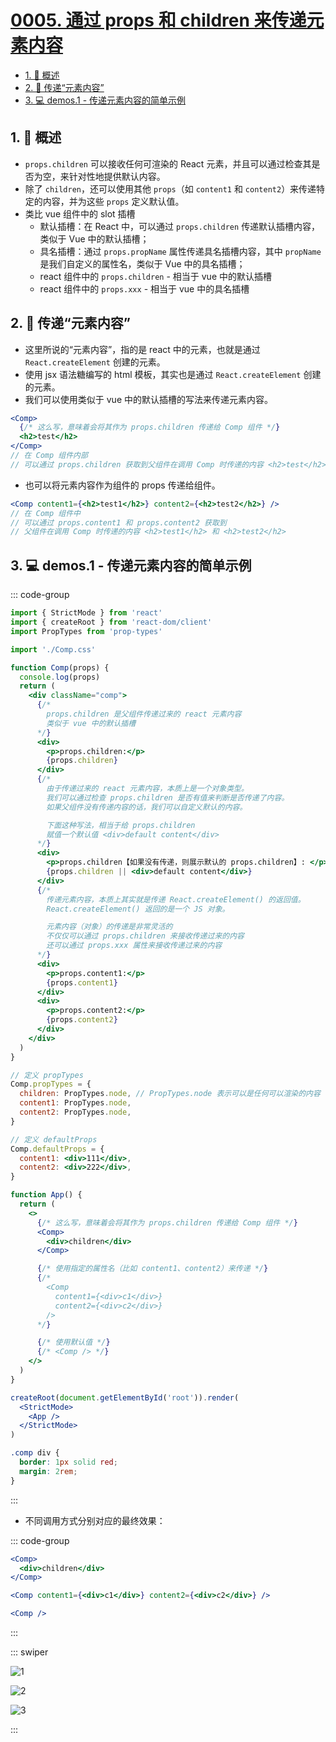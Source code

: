 # [0005. 通过 props 和 children 来传递元素内容](https://github.com/tnotesjs/TNotes.react/tree/main/notes/0005.%20%E9%80%9A%E8%BF%87%20props%20%E5%92%8C%20children%20%E6%9D%A5%E4%BC%A0%E9%80%92%E5%85%83%E7%B4%A0%E5%86%85%E5%AE%B9)

<!-- region:toc -->

- [1. 📝 概述](#1--概述)
- [2. 📒 传递“元素内容”](#2--传递元素内容)
- [3. 💻 demos.1 - 传递元素内容的简单示例](#3--demos1---传递元素内容的简单示例)

<!-- endregion:toc -->

## 1. 📝 概述

- `props.children` 可以接收任何可渲染的 React 元素，并且可以通过检查其是否为空，来针对性地提供默认内容。
- 除了 `children`，还可以使用其他 `props`（如 `content1` 和 `content2`）来传递特定的内容，并为这些 `props` 定义默认值。
- 类比 vue 组件中的 slot 插槽
  - 默认插槽：在 React 中，可以通过 `props.children` 传递默认插槽内容，类似于 Vue 中的默认插槽；
  - 具名插槽：通过 `props.propName` 属性传递具名插槽内容，其中 `propName` 是我们自定义的属性名，类似于 Vue 中的具名插槽；
  - react 组件中的 `props.children` - 相当于 vue 中的默认插槽
  - react 组件中的 `props.xxx` - 相当于 vue 中的具名插槽

## 2. 📒 传递“元素内容”

- 这里所说的“元素内容”，指的是 react 中的元素，也就是通过 `React.createElement` 创建的元素。
- 使用 jsx 语法糖编写的 html 模板，其实也是通过 `React.createElement` 创建的元素。
- 我们可以使用类似于 vue 中的默认插槽的写法来传递元素内容。

```jsx
<Comp>
  {/* 这么写，意味着会将其作为 props.children 传递给 Comp 组件 */}
  <h2>test</h2>
</Comp>
// 在 Comp 组件内部
// 可以通过 props.children 获取到父组件在调用 Comp 时传递的内容 <h2>test</h2>
```

- 也可以将元素内容作为组件的 props 传递给组件。

```jsx
<Comp content1={<h2>test1</h2>} content2={<h2>test2</h2>} />
// 在 Comp 组件中
// 可以通过 props.content1 和 props.content2 获取到
// 父组件在调用 Comp 时传递的内容 <h2>test1</h2> 和 <h2>test2</h2>
```

## 3. 💻 demos.1 - 传递元素内容的简单示例

::: code-group

```jsx [main.jsx]
import { StrictMode } from 'react'
import { createRoot } from 'react-dom/client'
import PropTypes from 'prop-types'

import './Comp.css'

function Comp(props) {
  console.log(props)
  return (
    <div className="comp">
      {/*
        props.children 是父组件传递过来的 react 元素内容
        类似于 vue 中的默认插槽
      */}
      <div>
        <p>props.children:</p>
        {props.children}
      </div>
      {/*
        由于传递过来的 react 元素内容，本质上是一个对象类型。
        我们可以通过检查 props.children 是否有值来判断是否传递了内容。
        如果父组件没有传递内容的话，我们可以自定义默认的内容。

        下面这种写法，相当于给 props.children
        赋值一个默认值 <div>default content</div>
      */}
      <div>
        <p>props.children【如果没有传递，则展示默认的 props.children】: </p>
        {props.children || <div>default content</div>}
      </div>
      {/*
        传递元素内容，本质上其实就是传递 React.createElement() 的返回值。
        React.createElement() 返回的是一个 JS 对象。

        元素内容（对象）的传递是非常灵活的
        不仅仅可以通过 props.children 来接收传递过来的内容
        还可以通过 props.xxx 属性来接收传递过来的内容
      */}
      <div>
        <p>props.content1:</p>
        {props.content1}
      </div>
      <div>
        <p>props.content2:</p>
        {props.content2}
      </div>
    </div>
  )
}

// 定义 propTypes
Comp.propTypes = {
  children: PropTypes.node, // PropTypes.node 表示可以是任何可以渲染的内容
  content1: PropTypes.node,
  content2: PropTypes.node,
}

// 定义 defaultProps
Comp.defaultProps = {
  content1: <div>111</div>,
  content2: <div>222</div>,
}

function App() {
  return (
    <>
      {/* 这么写，意味着会将其作为 props.children 传递给 Comp 组件 */}
      <Comp>
        <div>children</div>
      </Comp>

      {/* 使用指定的属性名（比如 content1、content2）来传递 */}
      {/*
        <Comp 
          content1={<div>c1</div>}
          content2={<div>c2</div>}
        />
      */}

      {/* 使用默认值 */}
      {/* <Comp /> */}
    </>
  )
}

createRoot(document.getElementById('root')).render(
  <StrictMode>
    <App />
  </StrictMode>
)
```

```css [Comp.css]
.comp div {
  border: 1px solid red;
  margin: 2rem;
}
```

:::

- 不同调用方式分别对应的最终效果：

::: code-group

```jsx [1]
<Comp>
  <div>children</div>
</Comp>
```

```jsx [2]
<Comp content1={<div>c1</div>} content2={<div>c2</div>} />
```

```jsx [3]
<Comp />
```

:::

::: swiper

![1](https://cdn.jsdelivr.net/gh/tnotesjs/imgs@main/2025-06-27-20-15-01.png)

![2](https://cdn.jsdelivr.net/gh/tnotesjs/imgs@main/2025-06-27-20-15-08.png)

![3](https://cdn.jsdelivr.net/gh/tnotesjs/imgs@main/2025-06-27-20-15-16.png)

:::
